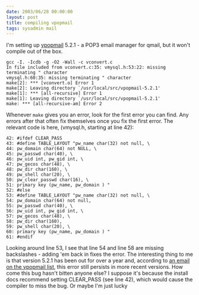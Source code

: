 ```yaml
---
date: 2003/06/28 00:00:00
layout: post
title: compiling vpopmail
tags: sysadmin mail
---
```


I'm setting up [vpopmail](http://inter7.com/vpopmail.html) 5.2.1 - a POP3 email manager for qmail, but it won't compile out of the box.

    gcc -I. -Icdb -g -O2 -Wall -c vconvert.c 
    In file included from vconvert.c:35: vmysql.h:53:22: missing terminating " character 
    vmysql.h:60:35: missing terminating " character 
    make[2]: *** [vconvert.o] Error 1 
    make[2]: Leaving directory `/usr/local/src/vpopmail-5.2.1' 
    make[1]: *** [all-recursive] Error 1 
    make[1]: Leaving directory `/usr/local/src/vpopmail-5.2.1' 
    make: *** [all-recursive-am] Error 2 

Whenever `make` gives you an error, look for the first error you can find. Any errors after that often fix themselves once you fix the first error.  The relevant code is here, (vmysql.h, starting at line 42):

    42: #ifdef CLEAR_PASS 
    43: #define TABLE_LAYOUT "pw_name char(32) not null, \ 
    44: pw_domain char(64) not NULL, \ 
    45: pw_passwd char(40), \ 
    46: pw_uid int, pw_gid int, \ 
    47: pw_gecos char(48), \ 
    48: pw_dir char(160), \ 
    49: pw_shell char(20), \ 
    50: pw_clear_passwd char(16), \ 
    51: primary key (pw_name, pw_domain ) " 
    52: #else 
    53: #define TABLE_LAYOUT "pw_name char(32) not null, \ 
    54: pw_domain char(64) not null, 
    55: pw_passwd char(40), \ 
    56: pw_uid int, pw_gid int, \ 
    57: pw_gecos char(48), \ 
    58: pw_dir char(160), 
    59: pw_shell char(20), \ 
    60: primary key (pw_name, pw_domain ) " 
    61: #endif

Looking around line 53, I see that line 54 and line 58 are missing backslashes - adding 'em back in fixes the error. The interesting thing to me is that version 5.2.1 has been out for over a year and, according to [an email on the vpopmail list](http://www.mail-archive.com/vchkpw@inter7.com/msg12238.html), this error still persists in more recent versions. How come this bug hasn't bitten anyone else? I suppose it's because the install docs recommend setting CLEAR_PASS (see line 42), which would cause the compiler to miss the bug. Or maybe I'm just lucky
